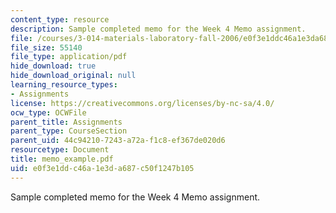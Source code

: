 ```yaml
---
content_type: resource
description: Sample completed memo for the Week 4 Memo assignment.
file: /courses/3-014-materials-laboratory-fall-2006/e0f3e1ddc46a1e3da687c50f1247b105_memo_example.pdf
file_size: 55140
file_type: application/pdf
hide_download: true
hide_download_original: null
learning_resource_types:
- Assignments
license: https://creativecommons.org/licenses/by-nc-sa/4.0/
ocw_type: OCWFile
parent_title: Assignments
parent_type: CourseSection
parent_uid: 44c94210-7243-a72a-f1c8-ef367de020d6
resourcetype: Document
title: memo_example.pdf
uid: e0f3e1dd-c46a-1e3d-a687-c50f1247b105
---
```

Sample completed memo for the Week 4 Memo assignment.